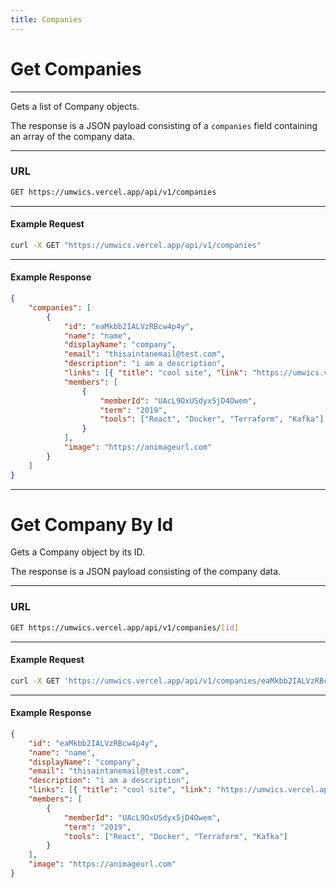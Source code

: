 ```yaml
---
title: Companies
---
```


# Get Companies

---

Gets a list of Company objects.

The response is a JSON payload consisting of a `companies` field containing an array of the company data.

---

### URL

```bash
GET https://umwics.vercel.app/api/v1/companies
```

---

#### Example Request

```bash
curl -X GET "https://umwics.vercel.app/api/v1/companies"
```

---

#### Example Response

```json
{
    "companies": [
        {
            "id": "eaMkbb2IALVzRBcw4p4y",
            "name": "name",
            "displayName": "company",
            "email": "thisaintanemail@test.com",
            "description": "i am a description",
            "links": [{ "title": "cool site", "link": "https://umwics.vercel.app" }],
            "members": [
                {
                    "memberId": "UAcL9OxUSdyx5jD4Owem",
                    "term": "2019",
                    "tools": ["React", "Docker", "Terraform", "Kafka"]
                }
            ],
            "image": "https://animageurl.com"
        }
    ]
}
```

---

# Get Company By Id

Gets a Company object by its ID.

The response is a JSON payload consisting of the company data.

---

### URL

```bash
GET https://umwics.vercel.app/api/v1/companies/[id]
```

---

#### Example Request

```bash
curl -X GET 'https://umwics.vercel.app/api/v1/companies/eaMkbb2IALVzRBcw4p4y'
```

---

#### Example Response

```json
{
    "id": "eaMkbb2IALVzRBcw4p4y",
    "name": "name",
    "displayName": "company",
    "email": "thisaintanemail@test.com",
    "description": "i am a description",
    "links": [{ "title": "cool site", "link": "https://umwics.vercel.app" }],
    "members": [
        {
            "memberId": "UAcL9OxUSdyx5jD4Owem",
            "term": "2019",
            "tools": ["React", "Docker", "Terraform", "Kafka"]
        }
    ],
    "image": "https://animageurl.com"
}
```
